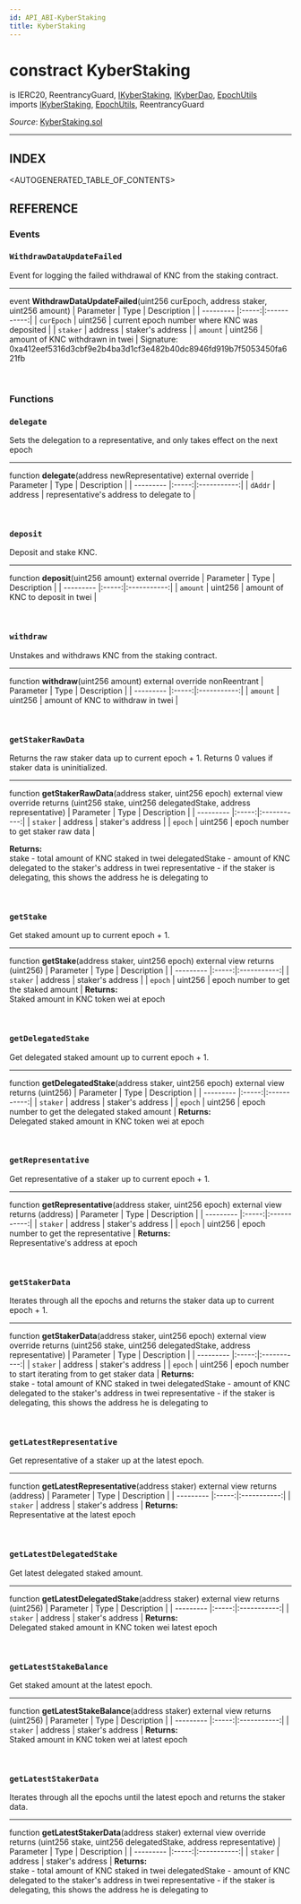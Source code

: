 ```yaml
---
id: API_ABI-KyberStaking
title: KyberStaking
---
```

[//]: # (tagline)
# constract KyberStaking
is IERC20, ReentrancyGuard, [IKyberStaking](api_abi-ikyberstaking.md), [IKyberDao](api_abi-ikyberdao.md), [EpochUtils](api_abi-epochutils.md)\
imports [IKyberStaking](api_abi-ikyberstaking.md), [EpochUtils](api_abi-epochutils.md), ReentrancyGuard

*Source*: [KyberStaking.sol](https://github.com/KyberNetwork/smart-contracts/blob/master/contracts/KyberStaking.sol)
___

## INDEX

<AUTOGENERATED_TABLE_OF_CONTENTS>

## REFERENCE

### Events

### `WithdrawDataUpdateFailed`
Event for logging the failed withdrawal of KNC from the staking contract.
___
event __WithdrawDataUpdateFailed__(uint256 curEpoch, address staker, uint256 amount)
| Parameter | Type  | Description |
| --------- |:-----:|:-----------:|
| `curEpoch` | uint256 | current epoch number where KNC was deposited |
| `staker` | address | staker's address |
| `amount` | uint256 | amount of KNC withdrawn in twei |
Signature: 0xa412eef5316d3cbf9e2b4ba3d1cf3e482b40dc8946fd919b7f5053450fa621fb

<br /> 

### Functions

### `delegate`
Sets the delegation to a representative, and only takes effect on the next epoch
___
function __delegate__(address newRepresentative) external override
| Parameter | Type  | Description |
| --------- |:-----:|:-----------:|
| `dAddr` | address | representative's address to delegate to   |

<br />
 
### `deposit`
Deposit and stake KNC.
___
function __deposit__(uint256 amount) external override
| Parameter | Type  | Description |
| --------- |:-----:|:-----------:|
| `amount` | uint256 | amount of KNC to deposit in twei |

<br />
 
### `withdraw`
Unstakes and withdraws KNC from the staking contract.
___
function __withdraw__(uint256 amount) external override nonReentrant
| Parameter | Type  | Description |
| --------- |:-----:|:-----------:|
| `amount` | uint256 | amount of KNC to withdraw in twei    |

<br />
  
### `getStakerRawData`
Returns the raw staker data up to current epoch + 1. Returns 0 values if staker data is uninitialized.
___
function __getStakerRawData__(address staker, uint256 epoch) external view override returns (uint256 stake, uint256 delegatedStake, address representative)
| Parameter | Type  | Description |
| --------- |:-----:|:-----------:|
| `staker` | address | staker's address    |
| `epoch` | uint256 | epoch number to get staker raw data    |

**Returns:**\
stake - total amount of KNC staked in twei
delegatedStake - amount of KNC delegated to the staker's address in twei 
representative - if the staker is delegating, this shows the address he is delegating to

<br />
 
### `getStake`
Get staked amount up to current epoch + 1.
___
function __getStake__(address staker, uint256 epoch) external view returns (uint256)
| Parameter | Type  | Description |
| --------- |:-----:|:-----------:|
| `staker` | address | staker's address    |
| `epoch` | uint256 | epoch number to get the staked amount    |
**Returns:**\
Staked amount in KNC token wei at epoch

<br />
 
### `getDelegatedStake`
Get delegated staked amount up to current epoch + 1.
___
function __getDelegatedStake__(address staker, uint256 epoch) external view returns (uint256)
| Parameter | Type  | Description |
| --------- |:-----:|:-----------:|
| `staker` | address | staker's address    |
| `epoch` | uint256 | epoch number to get the delegated staked amount    |
**Returns:**\
Delegated staked amount in KNC token wei at epoch

<br />
 
### `getRepresentative`
Get representative of a staker up to current epoch + 1.
___
function __getRepresentative__(address staker, uint256 epoch) external view returns (address)
| Parameter | Type  | Description |
| --------- |:-----:|:-----------:|
| `staker` | address | staker's address    |
| `epoch` | uint256 | epoch number to get the representative    |
**Returns:**\
Representative's address at epoch

<br />
 
### `getStakerData`
Iterates through all the epochs and returns the staker data up to current epoch + 1.
___
function __getStakerData__(address staker, uint256 epoch) external view override returns (uint256 stake, uint256 delegatedStake, address representative)
| Parameter | Type  | Description |
| --------- |:-----:|:-----------:|
| `staker` | address | staker's address    |
| `epoch` | uint256 | epoch number to start iterating from to get staker data    |
**Returns:**\
stake - total amount of KNC staked in twei
delegatedStake - amount of KNC delegated to the staker's address in twei 
representative - if the staker is delegating, this shows the address he is delegating to

<br />
 
### `getLatestRepresentative`
Get representative of a staker up at the latest epoch.
___
function __getLatestRepresentative__(address staker) external view returns (address)
| Parameter | Type  | Description |
| --------- |:-----:|:-----------:|
| `staker` | address | staker's address    |
**Returns:**\
Representative at the latest epoch

<br />
 
### `getLatestDelegatedStake`
Get latest delegated staked amount.
___
function __getLatestDelegatedStake__(address staker) external view returns (uint256)
| Parameter | Type  | Description |
| --------- |:-----:|:-----------:|
| `staker` | address | staker's address    |
**Returns:**\
Delegated staked amount in KNC token wei latest epoch

<br />
 
### `getLatestStakeBalance`
Get staked amount at the latest epoch.
___
function __getLatestStakeBalance__(address staker) external view returns (uint256)
| Parameter | Type  | Description |
| --------- |:-----:|:-----------:|
| `staker` | address | staker's address    |
**Returns:**\
Staked amount in KNC token wei at latest epoch

<br />
 
### `getLatestStakerData`
Iterates through all the epochs until the latest epoch and returns the staker data.
___
function __getLatestStakerData__(address staker) external view override returns (uint256 stake, uint256 delegatedStake, address representative)
| Parameter | Type  | Description |
| --------- |:-----:|:-----------:|
| `staker` | address | staker's address    |
**Returns:**\
stake - total amount of KNC staked in twei
delegatedStake - amount of KNC delegated to the staker's address in twei 
representative - if the staker is delegating, this shows the address he is delegating to

<br />
